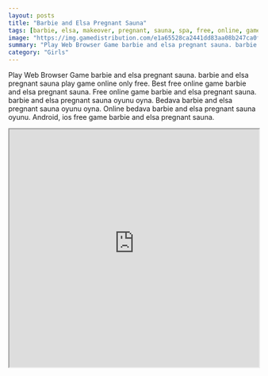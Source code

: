 ```yaml
---
layout: posts
title: "Barbie and Elsa Pregnant Sauna"
tags: [barbie, elsa, makeover, pregnant, sauna, spa, free, online, games, oyna, game, free, games, play, play, games]
image: "https://img.gamedistribution.com/e1a65528ca2441dd83aa08b247ca0f50.jpg"
summary: "Play Web Browser Game barbie and elsa pregnant sauna. barbie and elsa pregnant sauna play game online only free. Best free online game barbie and elsa pregnant sauna. Free online game barbie and elsa pregnant sauna. barbie and elsa pregnant sauna oyunu oyna. Bedava barbie and elsa pregnant sauna oyunu oyna. Online bedava barbie and elsa pregnant sauna oyunu. Android, ios free game barbie and elsa pregnant sauna."
category: "Girls"
---
```


Play Web Browser Game barbie and elsa pregnant sauna. barbie and elsa pregnant sauna play game online only free. Best free online game barbie and elsa pregnant sauna. Free online game barbie and elsa pregnant sauna. barbie and elsa pregnant sauna oyunu oyna. Bedava barbie and elsa pregnant sauna oyunu oyna. Online bedava barbie and elsa pregnant sauna oyunu. Android, ios free game barbie and elsa pregnant sauna.

<iframe width="100%" height="480px;" src="https://flash.gamedistribution.com?game=e1a65528ca2441dd83aa08b247ca0f50"></iframe>